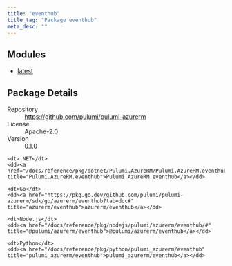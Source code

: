 ```yaml
---
title: "eventhub"
title_tag: "Package eventhub"
meta_desc: ""
---
```


<!-- WARNING: this file was generated by Pulumi Docs Generator. -->
<!-- Do not edit by hand unless you're certain you know what you are doing! -->



<h2 id="modules">Modules</h2>
<ul class="api">
    <li><a href="latest/" title="latest"><span class="symbol module"></span>latest</a></li>
</ul>

<h2 id="package-details">Package Details</h2>
<dl class="package-details">
	<dt>Repository</dt>
	<dd><a href="https://github.com/pulumi/pulumi-azurerm">https://github.com/pulumi/pulumi-azurerm</a></dd>
	<dt>License</dt>
	<dd>Apache-2.0</dd>
	<dt>Version</dt>
	<dd>0.1.0</dd>
</dl>



<dl class="tabular">

    <dt>.NET</dt>
    <dd><a href="/docs/reference/pkg/dotnet/Pulumi.AzureRM/Pulumi.AzureRM.eventhub.html" title="Pulumi.AzureRM.eventhub">Pulumi.AzureRM.eventhub</a></dd>

    <dt>Go</dt>
    <dd><a href="https://pkg.go.dev/github.com/pulumi/pulumi-azurerm/sdk/go/azurerm/eventhub?tab=doc#" title="azurerm/eventhub">azurerm/eventhub</a></dd>

    <dt>Node.js</dt>
    <dd><a href="/docs/reference/pkg/nodejs/pulumi/azurerm/eventhub/#" title="@pulumi/azurerm/eventhub">@pulumi/azurerm/eventhub</a></dd>

    <dt>Python</dt>
    <dd><a href="/docs/reference/pkg/python/pulumi_azurerm/eventhub" title="pulumi_azurerm/eventhub">pulumi_azurerm/eventhub</a></dd>

</dl>

